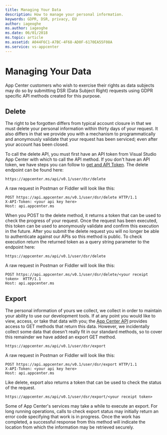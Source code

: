 ```yaml
---
title: Managing Your Data
description: How to manage your personal information. 
keywords: GDPR, DSR, privacy, EU
author: iageoghe
ms.author: iageoghe
ms.date: 06/01/2018 
ms.topic: article 
ms.assetid: A044F6C1-A7BC-4F68-AD0F-6170EA55F08A
ms.service: vs-appcenter
---
```


# Managing Your Data

App Center customers who wish to exercise their rights as data subjects may do so by submitting DSR (Data Subject Right) requests using GDPR specific API methods created for this purpose.

## Delete

The right to be forgotten differs from typical account closure in that we must delete your personal information within thirty days of your request. It also differs in that we provide you with a mechanism to programmatically and anonymously validate that your request has been serviced; even after your account has been closed.

To call the delete API, you must first have an API token from Visual Studio App Center with which to call the API method. If you don't have an API token, we have steps you can follow to [get and API Token](https://docs.microsoft.com/en-us/appcenter/api-docs/). The delete endpoint can be found here:

```
https://appcenter.ms/api/v0.1/user/dsr/delete
```

A raw request in Postman or Fiddler will look like this:

```
POST https://api.appcenter.ms/v0.1/user/dsr/delete HTTP/1.1
X-API-Token: <your api key here>
Host: api.appcenter.ms
```

When you POST to the delete method, it returns a token that can be used to check the progress of your request. Once the request has been executed, this token can be used to anonymously validate and confirm this execution in the future. After you submit the delete request you will no longer be able to authenticate against our APIs so this method is public. To check execution return the returned token as a query string parameter to the endpoint here:

```
https://appcenter.ms/api/v0.1/user/dsr/delete
```

A raw request in Postman or Fiddler will look like this:

```
POST https://api.appcenter.ms/v0.1/user/dsr/delete/<your receipt token>  HTTP/1.1
Host: api.appcenter.ms
```

## Export

The personal information of yours we collect, we collect in order to maintain your ability to use our development tools. If at any point you would like to view, access, or take that data with you; the [App Center API](https://openapi.appcenter.ms/) provides access to GET methods that return this data. However, we incidentally collect some data that doesn't really fit in our standard methods, so to cover this remainder we have added an export GET method.

```
https://appcenter.ms/api/v0.1/user/dsr/export
```

A raw request in Postman or Fiddler will look like this:

```
POST https://api.appcenter.ms/v0.1/user/dsr/export HTTP/1.1
X-API-Token: <your api key here>
Host: api.appcenter.ms
```

Like delete, export also returns a token that can be used to check the status of the request. 

```
https://appcenter.ms/api/v0.1/user/dsr/export/<your receipt token>
```

Some of App Center's services may take a while to execute an export. For long running operations, calls to check export status may initially return an error code specifying that work is in progress. Once the work has completed, a successful response from this method will indicate the location from which the information may be retrieved securely.
